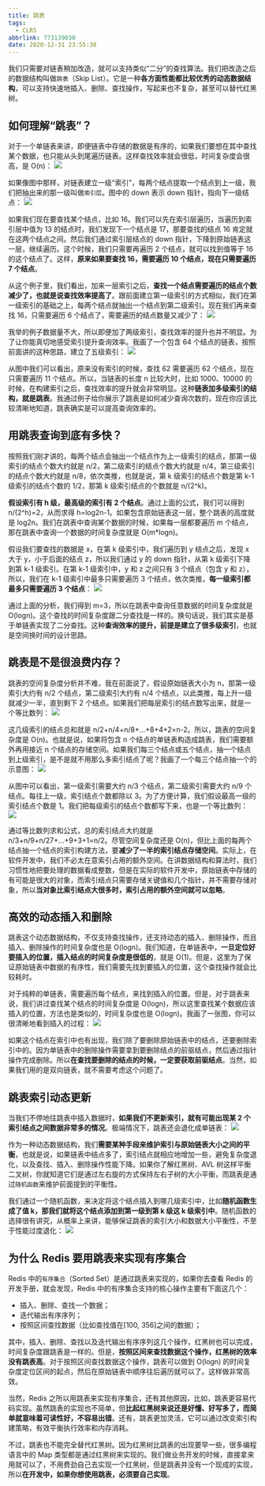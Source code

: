 ```yaml
---
title: 跳表
tags:
  - CLRS
abbrlink: 773139030
date: 2020-12-31 23:55:38
---
```

我们只需要对链表稍加改造，就可以支持类似“二分”的查找算法。我们把改造之后的数据结构叫做`跳表`（Skip List）。它是一种**各方面性能都比较优秀的动态数据结构**，可以支持快速地插入、删除、查找操作，写起来也不复杂，甚至可以替代红黑树。

## 如何理解“跳表”？
对于一个单链表来讲，即便链表中存储的数据是有序的，如果我们要想在其中查找某个数据，也只能从头到尾遍历链表。这样查找效率就会很低，时间复杂度会很高，是 O(n)：
![](https://raw.githubusercontent.com/necusjz/p/master/CLRS/geek/72.png)

如果像图中那样，对链表建立一级“索引”，每两个结点提取一个结点到上一级，我们把抽出来的那一级叫做`索引层`。图中的 down 表示 down 指针，指向下一级结点：
![](https://raw.githubusercontent.com/necusjz/p/master/CLRS/geek/73.png)

如果我们现在要查找某个结点，比如 16。我们可以先在索引层遍历，当遍历到索引层中值为 13 的结点时，我们发现下一个结点是 17，那要查找的结点 16 肯定就在这两个结点之间。然后我们通过索引层结点的 down 指针，下降到原始链表这一层，继续遍历。这个时候，我们只需要再遍历 2 个结点，就可以找到值等于 16 的这个结点了。这样，**原来如果要查找 16，需要遍历 10 个结点，现在只需要遍历 7 个结点**。
<!--more-->

从这个例子里，我们看出，加来一层索引之后，**查找一个结点需要遍历的结点个数减少了，也就是说查找效率提高了**。跟前面建立第一级索引的方式相似，我们在第一级索引的基础之上，每两个结点就抽出一个结点到第二级索引。现在我们再来查找 16，只需要遍历 6 个结点了，需要遍历的结点数量又减少了：
![](https://raw.githubusercontent.com/necusjz/p/master/CLRS/geek/74.png)

我举的例子数据量不大，所以即便加了两级索引，查找效率的提升也并不明显。为了让你能真切地感受索引提升查询效率。我画了一个包含 64 个结点的链表，按照前面讲的这种思路，建立了五级索引：
![](https://raw.githubusercontent.com/necusjz/p/master/CLRS/geek/75.png)

从图中我们可以看出，原来没有索引的时候，查找 62 需要遍历 62 个结点，现在只需要遍历 11 个结点。所以，当链表的长度 n 比较大时，比如 1000、10000 的时候，在构建索引之后，查找效率的提升就会非常明显。这种**链表加多级索引的结构，就是跳表**。我通过例子给你展示了跳表是如何减少查询次数的，现在你应该比较清晰地知道，跳表确实是可以提高查询效率的。

## 用跳表查询到底有多快？
按照我们刚才讲的，每两个结点会抽出一个结点作为上一级索引的结点，那第一级索引的结点个数大约就是 n/2，第二级索引的结点个数大约就是 n/4，第三级索引的结点个数大约就是 n/8，依次类推，也就是说，第 k 级索引的结点个数是第 k-1 级索引的结点个数的 1/2，那第 k 级索引结点的个数就是 n/(2^k)。

**假设索引有 h 级，最高级的索引有 2 个结点**。通过上面的公式，我们可以得到 n/(2^h)=2，从而求得 h=log2n-1。如果包含原始链表这一层，整个跳表的高度就是 log2n。我们在跳表中查询某个数据的时候，如果每一层都要遍历 m 个结点，那在跳表中查询一个数据的时间复杂度就是 O(m\*logn)。

假设我们要查找的数据是 x，在第 k 级索引中，我们遍历到 y 结点之后，发现 x 大于 y，小于后面的结点 z，所以我们通过 y 的 down 指针，从第 k 级索引下降到第 k-1 级索引。在第 k-1 级索引中，y 和 z 之间只有 3 个结点（包含 y 和 z），所以，我们在 k-1 级索引中最多只需要遍历 3 个结点，依次类推，**每一级索引都最多只需要遍历 3 个结点**：
![](https://raw.githubusercontent.com/necusjz/p/master/CLRS/geek/76.png)

通过上面的分析，我们得到 m=3，所以在跳表中查询任意数据的时间复杂度就是 O(logn)。这个查找的时间复杂度跟二分查找是一样的。换句话说，我们其实是基于单链表实现了二分查找。这种**查询效率的提升，前提是建立了很多级索引**，也就是空间换时间的设计思路。

## 跳表是不是很浪费内存？
跳表的空间复杂度分析并不难，我在前面说了，假设原始链表大小为 n，那第一级索引大约有 n/2 个结点，第二级索引大约有 n/4 个结点，以此类推，每上升一级就减少一半，直到剩下 2 个结点。如果我们把每层索引的结点数写出来，就是一个等比数列：
![](https://raw.githubusercontent.com/necusjz/p/master/CLRS/geek/77.png)

这几级索引的结点总和就是 n/2+n/4+n/8+...+8+4+2=n-2。所以，跳表的空间复杂度是 O(n)。也就是说，如果将包含 n 个结点的单链表构造成跳表，我们需要额外再用接近 n 个结点的存储空间。如果我们每三个结点或五个结点，抽一个结点到上级索引，是不是就不用那么多索引结点了呢？我画了一个每三个结点抽一个的示意图：
![](https://raw.githubusercontent.com/necusjz/p/master/CLRS/geek/78.png)

从图中可以看出，第一级索引需要大约 n/3 个结点，第二级索引需要大约 n/9 个结点。每往上一级，索引结点个数都除以 3。为了方便计算，我们假设最高一级的索引结点个数是 1。我们把每级索引的结点个数都写下来，也是一个等比数列：
![](https://raw.githubusercontent.com/necusjz/p/master/CLRS/geek/79.png)

通过等比数列求和公式，总的索引结点大约就是 n/3+n/9+n/27+...+9+3+1=n/2。尽管空间复杂度还是 O(n)，但比上面的每两个结点抽一个结点的索引构建方法，要**减少了一半的索引结点存储空间**。实际上，在软件开发中，我们不必太在意索引占用的额外空间。在讲数据结构和算法时，我们习惯性地把要处理的数据看成整数，但是在实际的软件开发中，原始链表中存储的有可能是很大的对象，而索引结点只需要存储关键值和几个指针，并不需要存储对象，所以**当对象比索引结点大很多时，索引占用的额外空间就可以忽略**。

## 高效的动态插入和删除
跳表这个动态数据结构，不仅支持查找操作，还支持动态的插入、删除操作，而且插入、删除操作的时间复杂度也是 O(logn)。我们知道，在单链表中，**一旦定位好要插入的位置，插入结点的时间复杂度是很低的**，就是 O(1)。但是，这里为了保证原始链表中数据的有序性，我们需要先找到要插入的位置，这个查找操作就会比较耗时。

对于纯粹的单链表，需要遍历每个结点，来找到插入的位置。但是，对于跳表来说，我们讲过查找某个结点的时间复杂度是 O(logn)，所以这里查找某个数据应该插入的位置，方法也是类似的，时间复杂度也是 O(logn)。我画了一张图，你可以很清晰地看到插入的过程：
![](https://raw.githubusercontent.com/necusjz/p/master/CLRS/geek/80.png)

如果这个结点在索引中也有出现，我们除了要删除原始链表中的结点，还要删除索引中的。因为单链表中的删除操作需要拿到要删除结点的前驱结点，然后通过指针操作完成删除。所以**在查找要删除的结点的时候，一定要获取前驱结点**。当然，如果我们用的是双向链表，就不需要考虑这个问题了。

## 跳表索引动态更新
当我们不停地往跳表中插入数据时，**如果我们不更新索引，就有可能出现某 2 个索引结点之间数据非常多的情况**。极端情况下，跳表还会退化成单链表：
![](https://raw.githubusercontent.com/necusjz/p/master/CLRS/geek/81.png)

作为一种动态数据结构，我们**需要某种手段来维护索引与原始链表大小之间的平衡**，也就是说，如果链表中结点多了，索引结点就相应地增加一些，避免复杂度退化，以及查找、插入、删除操作性能下降。如果你了解红黑树、AVL 树这样平衡二叉树，你就知道它们是通过左右旋的方式保持左右子树的大小平衡，而跳表是通过`随机函数`来维护前面提到的平衡性。

我们通过一个随机函数，来决定将这个结点插入到哪几级索引中，比如**随机函数生成了值 k，那我们就将这个结点添加到第一级到第 k 级这 k 级索引中**。随机函数的选择很有讲究，从概率上来讲，能够保证跳表的索引大小和数据大小平衡性，不至于性能过度退化：
![](https://raw.githubusercontent.com/necusjz/p/master/CLRS/geek/82.png)

## 为什么 Redis 要用跳表来实现有序集合
Redis 中的`有序集合`（Sorted Set）是通过跳表来实现的，如果你去查看 Redis 的开发手册，就会发现，Redis 中的有序集合支持的核心操作主要有下面这几个：
- 插入、删除、查找一个数据；
- 迭代输出有序序列；
- 按照区间查找数据（比如查找值在[100, 356]之间的数据）；

其中，插入、删除、查找以及迭代输出有序序列这几个操作，红黑树也可以完成，时间复杂度跟跳表是一样的。但是，**按照区间来查找数据这个操作，红黑树的效率没有跳表高**。对于按照区间查找数据这个操作，跳表可以做到 O(logn) 的时间复杂度定位区间的起点，然后在原始链表中顺序往后遍历就可以了。这样做非常高效。

当然，Redis 之所以用跳表来实现有序集合，还有其他原因，比如，跳表更容易代码实现。虽然跳表的实现也不简单，但**比起红黑树来说还是好懂、好写多了，而简单就意味着可读性好，不容易出错**。还有，跳表更加灵活，它可以通过改变索引构建策略，有效平衡执行效率和内存消耗。

不过，跳表也不能完全替代红黑树。因为红黑树比跳表的出现要早一些，很多编程语言中的 Map 类型都是通过红黑树来实现的。我们做业务开发的时候，直接拿来用就可以了，不用费劲自己去实现一个红黑树，但是跳表并没有一个现成的实现，所以**在开发中，如果你想使用跳表，必须要自己实现**。
